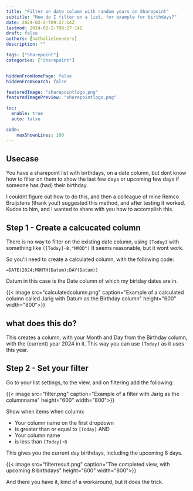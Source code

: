 ```yaml
---
title: "Filter on date column with random years on Sharepoint"
subtitle: "How do I filter on a list, for example for birthdays?"
date: 2024-02-2-T09:27:14Z
lastmod: 2024-02-2-T09:27:14Z
draft: false
authors: [nathalieleenders]
description: ""

tags: ["Sharepoint"]
categories: ["Sharepoint"]


hiddenFromHomePage: false
hiddenFromSearch: false

featuredImage: "sharepointlogo.png"
featuredImagePreview: "sharepointlogo.png"

toc:
  enable: true
  auto: false

code:
    maxShownLines: 100
---
```

## Usecase

You have a sharepoint list with birthdays, on a date column, but dont know how to filter on them to show the last few days or upcoming few days if someone has (had) their birthday.

I couldnt figure out how to do this, and then a colleague of mine Remco Bruijstens (thank you!) suggested this method, and after testing it worked. 
Kudos to him, and I wanted to share with you how to accomplish this.

## Step 1 - Create a calcucated column
 There is no way to filter on the existing date column, using ` [Today] ` with something like `([Today]-8,"MMDD")`
 It seems reasonable, but it wont work.

 So you'll need to create a calculated column, with the following code:

`=DATE(2024;MONTH(Datum);DAY(Datum))`

Datum in this case is the Date column of which my birtday dates are in.

{{< image src="calculatedcolumn.png" caption="Example of a calculated column called Jarig with Datum as the Birthday column" height="600" width="800">}}

## what does this do?

This creates a column, with your Month and Day from the Birthday column, with the (current) year 2024 in it. This way you can use `[Today]` as it uses this year.

## Step 2 - Set your filter

Go to your list settings, to the view, and on filtering add the following:

{{< image src="filter.png" caption="Example of a filter with Jarig as the columnname" height="600" width="800">}}

Show when items when column:

* Your column name on the first dropdown
* is greater than or equal to
    `[Today]`
    AND
* Your column name
* is less than
    `[Today]+8`

This gives you the current day birthdays, including the upcoming 8 days.

{{< image src="filterresult.png" caption="The completed view, with upcoming 8 birthdays" height="600" width="800">}}

And there you have it, kind of a workaround, but it does the trick.